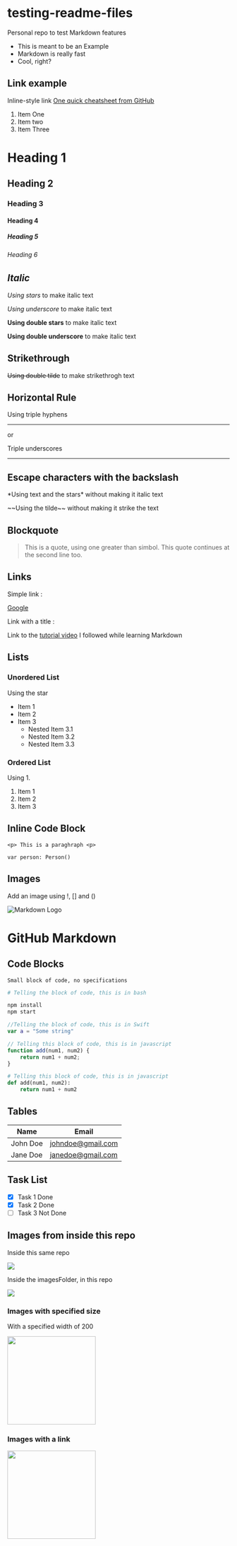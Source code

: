 # testing-readme-files
Personal repo to test Markdown features

* This is meant to be an Example
* Markdown is really fast
* Cool, right?

## Link example
Inline-style link
[One quick cheatsheet from GitHub](https://github.com/adam-p/markdown-here/wiki/Markdown-Cheatsheet)

1. Item One
2. Item two
3. Item Three

<!-- This is how you commentout something -->

<!-- Headings -->
# Heading 1
## Heading 2
### Heading 3
#### Heading 4
##### Heading 5
###### Heading 6

## _Italic_

<!-- Normal Italics -->
*Using stars* to make italic text

_Using underscore_ to make italic text

<!-- Strong (bold) Italics -->
**Using double stars** to make italic text

__Using double underscore__ to make italic text

## Strikethrough

<!-- Strikethrough -->
~~Using double tilde~~ to make strikethrogh text

## Horizontal Rule

<!-- Horizontal Lines/Separators -->
Using triple hyphens

---
or

Triple underscores
___

## Escape characters with the backslash

<!-- If you actually need to display the special characters like *, _ or ~. -->
<!-- Use the backslash before each character you want to display -->
\*Using text and the stars\* without making it italic text

\~~Using the tilde\~~ without making it strike the text

## Blockquote
<!-- Using one greater-than sign -->
> This is a quote, using one greater than simbol.
This quote continues at the second line too.

## Links

<!-- The text you want for the link has to be in brakets [] -->
<!-- The URL goes in the parenthesis -->

Simple link :

[Google](https://www.google.com/)

<!-- If I want a title to be displayed when the mouse hovers over the link, that goes inside the parenthesis, WITH A SPACE after the URL, in between double quotes -->

Link with a title :

Link to the [tutorial video](https://www.youtube.com/watch?v=HUBNt18RFbo "Markdown Crash Course") I followed while learning Markdown

## Lists

### Unordered List
<!-- For nested items, use the tap then the start again -->
Using the star

* Item 1
* Item 2
* Item 3
    * Nested Item 3.1
    * Nested Item 3.2
    * Nested Item 3.3

### Ordered List
<!--- You can list them as 1. 1. 1. .. or 1. 2. 3. .. -->
Using 1.

1. Item 1
1. Item 2
1. Item 3

## Inline Code Block

<!-- Using backticks -->
`<p> This is a paraghraph <p>`

`var person: Person()`

## Images

<!-- Like making a link, but using the ! before it -->
Add an image using !, [] and ()

![Markdown Logo](https://markdown-here.com/img/icon256.png)


# GitHub Markdown

## Code Blocks

<!-- Using triple backticks -->

```
Small block of code, no specifications
```

```bash
# Telling the block of code, this is in bash

npm install
npm start
```

```swift
//Telling the block of code, this is in Swift
var a = "Some string"
```

```javascript
// Telling this block of code, this is in javascript
function add(num1, num2) {
    return num1 + num2;
}
```

```python
# Telling this block of code, this is in javascript
def add(num1, num2):
    return num1 + num2
```

## Tables
<!-- Use the vertical bar and the dashes/hyphens, to separate and specify where the different components of the table should be -->

| Name     | Email             |
| -------- | ----------------- |
| John Doe | johndoe@gmail.com |
| Jane Doe | janedoe@gmail.com |

## Task List
<!-- Use the stars to list them -->
<!-- Then the square brakets with an x or a space, to mark them as completed or not -->

* [x] Task 1 Done
* [x] Task 2 Done
* [ ] Task 3 Not Done

## Images from inside this repo

Inside this same repo

![](GUEST_9dd6d425-5711-478d-8aa6-7fecf18e7c18.jpg)

Inside the imagesFolder, in this repo

![](imagesFolder/GWC_SEO_Logo.png)

### Images with specified size
<!-- This does the same as above, but in HTML -->
<!-- Which allows you to specify a width and/or hight -->

<!-- If you specify both, it won't respect the original aspect ratio of the image. If you only specify width OR height, it will maintain it's aspect ratio -->

With a specified width of 200

<img src="GUEST_9dd6d425-5711-478d-8aa6-7fecf18e7c18.jpg" width=200>

### Images with a link
<!-- Make sure it's inside [], followed by the link inside a parenthesis. No spaces -->

[<img src="imagesFolder/GWC_SEO_Logo.png" width=200>](https://girlswhocode.com/)